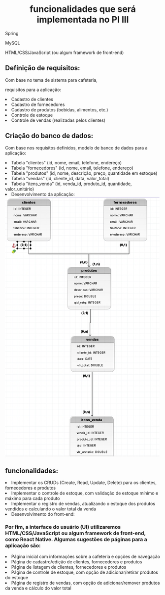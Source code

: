 # <h1 align="center"> funcionalidades que será implementada no PI lll</h1>


<p>Spring</p>
<p>MySQL</p>
<p>HTML/CSS/JavaScript (ou algum framework de front-end)</p>

<h2>Definição de requisitos:</h2>
Com base no tema de sistema para cafeteria,  
<p>requisitos para a aplicação:</p>

<li>Cadastro de clientes</li>
<li>Cadastro de fornecedores</li>
<li>Cadastro de produtos (bebidas, alimentos, etc.)</li>
<li>Controle de estoque</li>
<li>Controle de vendas (realizadas pelos clientes)</li>

<h2>Criação do banco de dados:</h2>

Com base nos requisitos definidos, modelo de banco de dados para a aplicação:

<li>Tabela "clientes" (id, nome, email, telefone, endereço)</li>
<li>Tabela "fornecedores" (id, nome, email, telefone, endereço)</li>
<li>Tabela "produtos" (id, nome, descrição, preço, quantidade em estoque)</li>
<li>Tabela "vendas" (id, cliente_id, data, valor_total)</li>
<li>Tabela "itens_venda" (id, venda_id, produto_id, quantidade, valor_unitário)</li>
<li>Desenvolvimento da aplicação:</li>

<img src="https://github.com/Guiisf/e-coffe/blob/guilherme/docs/DER.jpg">


<h2>funcionalidades:</h2>

<li>Implementar os CRUDs (Create, Read, Update, Delete) para os clientes, fornecedores e produtos</li>
<li>Implementar o controle de estoque, com validação de estoque mínimo e máximo para cada produto</li>
<li>Implementar o registro de vendas, atualizando o estoque dos produtos vendidos e calculando o valor total da venda</li>
<li>Desenvolvimento do front-end:</li>

<h3>Por fim,  a interface do usuário (UI) utilizaremos HTML/CSS/JavaScript ou algum framework de front-end, como React Native. Algumas sugestões de páginas para a aplicação são:</h3>

<li>Página inicial com informações sobre a cafeteria e opções de navegação</li>
<li>Página de cadastro/edição de clientes, fornecedores e produtos</li>
<li>Página de listagem de clientes, fornecedores e produtos</li>
<li>Página de controle de estoque, com opção de adicionar/retirar produtos do estoque</li>
<li>Página de registro de vendas, com opção de adicionar/remover produtos da venda e cálculo do valor total</li>


